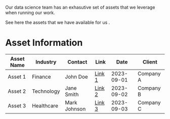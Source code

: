 Our data science team has an exhasutive set of assets that we leverage when running our work. 

See here the assets that we have available for us .

# Asset Information

| Asset Name | Industry  | Contact     | Link                          | Date       | Client    |
|------------|-----------|-------------|-------------------------------|------------|-----------|
| Asset 1    | Finance   | John Doe    | [Link 1](http://example.com)  | 2023-09-01 | Company A |
| Asset 2    | Technology| Jane Smith  | [Link 2](http://example.com)  | 2023-09-02 | Company B |
| Asset 3    | Healthcare| Mark Johnson| [Link 3](http://example.com)  | 2023-09-03 | Company C |

